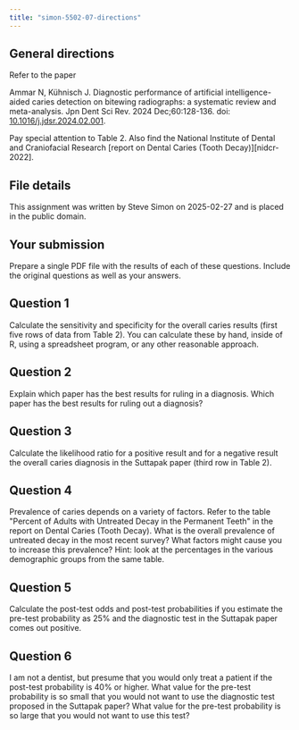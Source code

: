 ```yaml
---
title: "simon-5502-07-directions"
---
```


## General directions

Refer to the paper

Ammar N, Kühnisch J. Diagnostic performance of artificial intelligence-aided caries detection on bitewing radiographs: a systematic review and meta-analysis. Jpn Dent Sci Rev. 2024 Dec;60:128-136. doi: [10.1016/j.jdsr.2024.02.001][kuhnisch-2024].

Pay special attention to Table 2. Also find the National Institute of Dental and Craniofacial Research [report on Dental Caries (Tooth Decay)][nidcr-2022].

[kuhnisch-2024]: https://dx.doi.org/10.1016/j.jdsr.2024.02.001

[nidcr-2002]: https://www.nidcr.nih.gov/research/data-statistics/dental-caries

## File details

This assignment was written by Steve Simon on 2025-02-27 and is placed in the public domain.

## Your submission

Prepare a single PDF file with the results of each of these questions. Include the original questions as well as your answers.

## Question 1

Calculate the sensitivity and specificity for the overall caries results (first five rows of data from Table 2). You can calculate these by hand, inside of R, using a spreadsheet program, or any other reasonable approach.

## Question 2

Explain which paper has the best results for ruling in a diagnosis. Which paper has the best results for ruling out a diagnosis?

## Question 3

Calculate the likelihood ratio for a positive result and for a negative result the overall caries diagnosis in the Suttapak paper (third row in Table 2).

## Question 4

Prevalence of caries depends on a variety of factors. Refer to the table "Percent of Adults with Untreated Decay in the Permanent Teeth" in the report on Dental Caries (Tooth Decay). What is the overall prevalence of untreated decay in the most recent survey? What factors might cause you to increase this prevalence? Hint: look at the percentages in the various demographic groups from the same table.

## Question 5

Calculate the post-test odds and post-test probabilities if you estimate the pre-test probability as 25% and the diagnostic test in the Suttapak paper comes out positive.

## Question 6

I am not a dentist, but presume that you would only treat a patient if the post-test probability is 40% or higher. What value for the pre-test probability is so small that you would not want to use the diagnostic test proposed in the Suttapak paper? What value for the pre-test probability is so large that you would not want to use this test?
